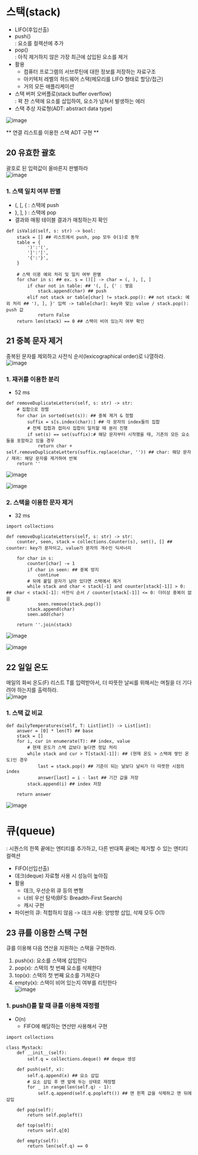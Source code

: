 # 스택(stack)
* LIFO(후입선출)
* push()  
: 요소를 컬렉션에 추가
* pop()  
: 아직 제거하지 않은 가장 최근에 삽입된 요소를 제거  
* 활용  
    - 컴퓨터 프로그램의 서브루틴에 대한 정보를 저장하는 자료구조
    - 아키텍처 레벨의 하드웨어 스택(메모리를 LIFO 형태로 할당/접근)
    - 거의 모든 애플리케이션
* 스택 버퍼 오버플로(stack buffer overflow)  
: 꽉 찬 스택에 요소를 삽입하여, 요소가 넘쳐서 발생하는 에러  
* 스택 추상 자료형(ADT: abstract data type)  

![image](https://user-images.githubusercontent.com/104348646/184862463-617a76df-7cf5-4a81-8be0-b2d18dc65d44.png)

** 연결 리스트를 이용한 스택 ADT 구현 **

## 20 유효한 괄호
괄호로 된 입력값이 올바른지 판별하라  
![image](https://user-images.githubusercontent.com/104348646/184862672-af5af027-5e5b-4399-be6b-c5320f17d6e9.png)

### 1. 스택 일치 여부 판별
* (, [, { : 스택에 push
* },  ], ) : 스택에 pop
* 결과와 매핑 테이블 결과가 매칭하는지 확인
```
def isValid(self, s: str) -> bool:
    stack = [] ## 리스트에서 push, pop 모두 O(1)로 동작
    table = {
        ')':'(',
        ']':'[',
        '{':'}', 
    }
    
    # 스택 이용 예외 처리 및 일치 여부 판별
    for char in s: ## ex. s = ()[] -> char = (, ), [, ]
        if char not in table: ## '(, [, {' : 쌓음
            stack.append(char) ## push
        elif not stack or table[char] != stack.pop(): ## not stack: 예외 처리 ## '), ], }' 입력 -> table[char]: key와 맞는 value / stack.pop(): push 값
            return False
    return len(stack) == 0 ## 스택이 비어 있는지 여부 확인
```

## 21 중복 문자 제거
중복된 문자를 제외하고 사전식 순서(lexicographical order)로 나열하라.  
![image](https://user-images.githubusercontent.com/104348646/184862985-a005428a-08f7-4088-aeee-246456b5d434.png)

### 1. 재귀를 이용한 분리
* 52 ms
```
def removeDuplicateLetters(self, s: str) -> str:
    # 집합으로 정렬
    for char in sorted(set(s)): ## 중복 제거 & 정렬
        suffix = s[s.index(char):] ## 각 문자의 index들의 집합
        # 전체 집합과 접미사 집합이 일치할 때 분리 진행
        if set(s) == set(suffix):# 해당 문자부터 시작했을 때, 기존의 모든 요소들을 포함하고 있을 경우
            return char + self.removeDuplicateLetters(suffix.replace(char, '')) ## char: 해당 문자 / 재귀: 해당 문자를 제거하여 반복
    return ''
```
![image](https://user-images.githubusercontent.com/104348646/184863045-d5086e7b-c2df-4113-a757-e3211181e969.png)  
  
![image](https://user-images.githubusercontent.com/104348646/184863177-9f881cfd-b4cf-40ea-b77c-fab2808ae110.png)  

### 2. 스택을 이용한 문자 제거
* 32 ms
```
import collections

def removeDuplicateLetters(self, s: str) -> str:
    counter, seen, stack = collections.Counter(s), set(), [] ## counter: key가 문자이고, value가 문자의 개수인 딕셔너리
    
    for char in s:
        counter[char] -= 1
        if char in seen: ## 중복 방지
            continue
        # 뒤에 붙일 문자가 남아 있다면 스택에서 제거
        while stack and char < stack[-1] and counter[stack[-1]] > 0: ## char < stack[-1]: 사전식 순서 / counter[stack[-1]] <= 0: 더이상 중복이 없음
            seen.remove(stack.pop())
        stack.append(char)
        seen.add(char)
        
    return ''.join(stack)
```
![image](https://user-images.githubusercontent.com/104348646/184863251-21227f0d-ec74-4abb-9971-3ced2a52f85c.png)  

![image](https://user-images.githubusercontent.com/104348646/184863323-0ae276fe-01bf-4b85-b54d-c4d293f1d0b5.png)  

## 22 일일 온도
매일의 화씨 온도(F) 리스트 T를 입력받아서, 더 따뜻한 날씨를 위해서는 며칠을 더 기다려야 하는지를 출력하라.  
![image](https://user-images.githubusercontent.com/104348646/184863455-687d0b27-ad69-4ea6-ac01-cc979eca2038.png)  

### 1. 스택 값 비교
```
def dailyTemperatures(self, T: List[int]) -> List[int]:
    answer = [0] * len(T) ## base
    stack = []
    for i, cur in enumerate(T): ## index, value
        # 현재 온도가 스택 값보다 높다면 정답 처리
        while stack and cur > T[stack[-1]]: ## (현재 온도 > 스택에 쌓인 온도)인 경우
            last = stack.pop() ## 기준이 되는 날보다 날씨가 더 따뜻한 시점의 index
            answer[last] = i - last ## 기간 값을 저장
        stack.append(i) ## index 저장
        
    return answer
```

![image](https://user-images.githubusercontent.com/104348646/184863418-a2f7eaa3-6f65-48ba-a609-36bb652b52b4.png)  

# 큐(queue)  
: 시퀀스의 한쪽 끝에는 엔티티를 추가하고, 다른 반대쪽 끝에는 제거할 수 있는 엔티티 컬렉션
* FIFO(선입선출)
* 데크(deque) 자료형 사용 시 성능이 높아짐
* 활용  
    - 데크, 우선순위 큐 등의 변형
    - 너비 우선 탐색(BFS: Breadth-First Search)
    - 캐시 구현
* 파이썬의 큐: 적합하지 않음 -> 데크 사용: 양방향 삽입, 삭제 모두 O(1)

## 23 큐를 이용한 스택 구현
큐를 이용해 다음 연산을 지원하는 스택을 구현하라.  
1. push(x): 요소를 스택에 삽입한다  
2. pop(x): 스택의 첫 번째 요소를 삭제한다  
3. top(x): 스택의 첫 번째 요소를 가져온다  
4. empty(x): 스택이 비어 있는지 여부를 리턴한다  
![image](https://user-images.githubusercontent.com/104348646/184863587-4abfeb26-d2c3-4406-828a-fed55088c568.png)  

### 1. push()를 할 때 큐를 이용해 재정렬
* O(n)
  - FIFO에 해당하는 연산만 사용해서 구현
```
import collections

class Mystack:
    def __init__(self):
        self.q = collections.deque() ## deque 생성
        
    def push(self, x):
        self.q.append(x) ## 요소 삽입
        # 요소 삽입 후 맨 앞에 두는 상태로 재정렬
        for _ in range(len(self.q) - 1):
            self.q.append(self.q.popleft()) ## 맨 왼쪽 값을 삭제하고 맨 뒤에 삽입
            
    def pop(self):
        return self.popleft()
    
    def top(self):
        return self.q[0]
    
    def empty(self):
        return len(self.q) == 0
```
